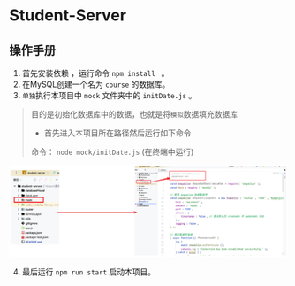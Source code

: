 
# Student-Server



## 操作手册

1. 首先安装依赖 ，运行命令 `npm install ` 。
2. 在MySQL创建一个名为 `course` 的数据库。
3. `单独`执行本项目中 `mock` 文件夹中的   `initDate.js` 。

> 目的是初始化数据库中的数据，也就是将`模拟`数据填充数据库
>
> - 首先进入本项目所在路径然后运行如下命令
>
> 命令： `node mock/initDate.js`   (在终端中运行)

![image-20231101005423461](assets/image-20231101005423461.png)

4. 最后运行 `npm run start` 启动本项目。
